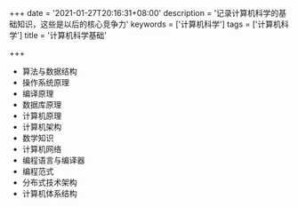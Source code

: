 +++
date = '2021-01-27T20:16:31+08:00'
description = '记录计算机科学的基础知识，这些是以后的核心竞争力'
keywords = ['计算机科学']
tags = ['计算机科学']
title = '计算机科学基础'

+++

- 算法与数据结构
- 操作系统原理
- 编译原理
- 数据库原理
- 计算机原理
- 计算机架构
- 数学知识
- 计算机网络
- 编程语言与编译器
- 编程范式
- 分布式技术架构
- 计算机体系结构
